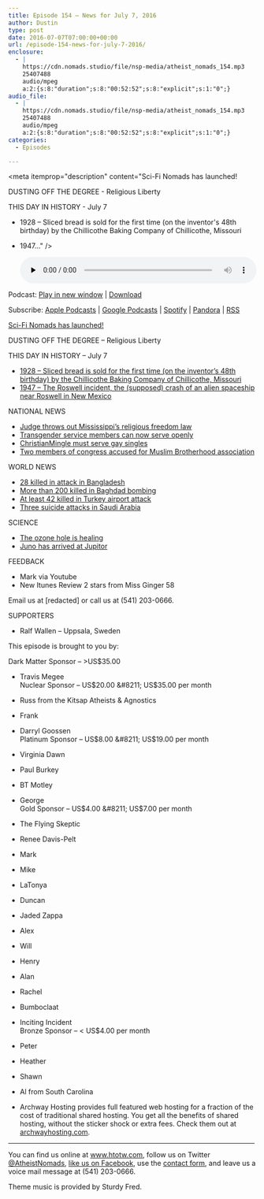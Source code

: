 ```yaml
---
title: ﻿Episode 154 – News for July 7, 2016
author: Dustin
type: post
date: 2016-07-07T07:00:00+00:00
url: /﻿episode-154-news-for-july-7-2016/
enclosure:
  - |
    https://cdn.nomads.studio/file/nsp-media/atheist_nomads_154.mp3
    25407488
    audio/mpeg
    a:2:{s:8:"duration";s:8:"00:52:52";s:8:"explicit";s:1:"0";}
audio_file:
  - |
    https://cdn.nomads.studio/file/nsp-media/atheist_nomads_154.mp3
    25407488
    audio/mpeg
    a:2:{s:8:"duration";s:8:"00:52:52";s:8:"explicit";s:1:"0";}
categories:
  - Episodes

---
```

<div itemscope itemtype="http://schema.org/AudioObject">
  <meta itemprop="name" content="﻿Episode 154 &#8211; News for July 7, 2016" />
  
  <meta itemprop="uploadDate" content="2016-07-07T01:00:00-06:00" />
  
  <meta itemprop="encodingFormat" content="audio/mpeg" />
  
  <meta itemprop="duration" content="PT52M52S" />
  
  <meta itemprop="description" content="Sci-Fi Nomads has launched!

DUSTING OFF THE DEGREE - Religious Liberty

THIS DAY IN HISTORY - July 7
* 1928 – Sliced bread is sold for the first time (on the inventor's 48th birthday) by the Chillicothe Baking Company of Chillicothe, Missouri
* 1947..." />
  
  <meta itemprop="contentUrl" content="https://dts.podtrac.com/redirect.mp3/cdn.nomads.studio/file/nsp-media/atheist_nomads_154.mp3" />
  
  <meta itemprop="contentSize" content="24.2" />
  </p> 
  
  <div class="powerpress_player" id="powerpress_player_8413">
    <audio class="wp-audio-shortcode" id="audio-5077-157" preload="none" style="width: 100%;" controls="controls"><source type="audio/mpeg" src="https://dts.podtrac.com/redirect.mp3/cdn.nomads.studio/file/nsp-media/atheist_nomads_154.mp3?_=157" /><a href="https://dts.podtrac.com/redirect.mp3/cdn.nomads.studio/file/nsp-media/atheist_nomads_154.mp3">https://dts.podtrac.com/redirect.mp3/cdn.nomads.studio/file/nsp-media/atheist_nomads_154.mp3</a></audio>
  </div>
</div>

<p class="powerpress_links powerpress_links_mp3">
  Podcast: <a href="https://dts.podtrac.com/redirect.mp3/cdn.nomads.studio/file/nsp-media/atheist_nomads_154.mp3" class="powerpress_link_pinw" target="_blank" title="Play in new window" onclick="return powerpress_pinw('https://htotw.com/?powerpress_pinw=5077-podcast');" rel="nofollow">Play in new window</a> | <a href="https://dts.podtrac.com/redirect.mp3/cdn.nomads.studio/file/nsp-media/atheist_nomads_154.mp3" class="powerpress_link_d" title="Download" rel="nofollow" download="atheist_nomads_154.mp3">Download</a>
</p>

<p class="powerpress_links powerpress_subscribe_links">
  Subscribe: <a href="https://podcasts.apple.com/us/podcast/humanists-take-on-the-world/id530050098?mt=2&ls=1" class="powerpress_link_subscribe powerpress_link_subscribe_itunes" target="_blank" title="Subscribe on Apple Podcasts" rel="nofollow">Apple Podcasts</a> | <a href="https://www.google.com/podcasts?feed=aHR0cDovL2F0aGVpc3Rub21hZHMubGlic3luLmNvbS9yc3M%3D" class="powerpress_link_subscribe powerpress_link_subscribe_googleplay" target="_blank" title="Subscribe on Google Podcasts" rel="nofollow">Google Podcasts</a> | <a href="https://open.spotify.com/show/3LzK2xZGike6Tc1GEMtMbr?si=LieN9SNuTpq96smuaUsH8A" class="powerpress_link_subscribe powerpress_link_subscribe_spotify" target="_blank" title="Subscribe on Spotify" rel="nofollow">Spotify</a> | <a href="https://www.pandora.com/podcast/atheist-nomads/PC:10122?corr=62071012&part=ug" class="powerpress_link_subscribe powerpress_link_subscribe_pandora" target="_blank" title="Subscribe on Pandora" rel="nofollow">Pandora</a> | <a href="https://htotw.com/feed/podcast/" class="powerpress_link_subscribe powerpress_link_subscribe_rss" target="_blank" title="Subscribe via RSS" rel="nofollow">RSS</a>
</p>

<a href="http://scifinomads.com" target="_blank" rel="noopener">Sci-Fi Nomads has launched!</a>

DUSTING OFF THE DEGREE &#8211; Religious Liberty

THIS DAY IN HISTORY &#8211; July 7  
* <a href="https://en.wikipedia.org/wiki/Sliced_bread" target="_blank" rel="noopener">1928 – Sliced bread is sold for the first time (on the inventor&#8217;s 48th birthday) by the Chillicothe Baking Company of Chillicothe, Missouri</a>  
* <a href="https://en.wikipedia.org/wiki/Roswell_incident" target="_blank" rel="noopener">1947 – The Roswell incident, the (supposed) crash of an alien spaceship near Roswell in New Mexico</a>

NATIONAL NEWS  
* <a href="https://www.washingtonpost.com/lifestyle/style/us-district-judge-strikes-down-mississippis-religious-freedom-law/2016/07/01/f98dc2ca-3ec9-11e6-a66f-aa6c1883b6b1_story.html" target="_blank" rel="noopener">Judge throws out Mississippi’s religious freedom law</a>  
* <a href="http://www.nbcnews.com/feature/nbc-out/pentagon-lifts-ban-transgender-service-members-serving-openly-n601816" target="_blank" rel="noopener">Transgender service members can now serve openly</a>  
* <a href="http://blogs.wsj.com/law/2016/06/30/christianmingle-com-opens-doors-to-gay-singles-under-settlement/" target="_blank" rel="noopener">ChristianMingle must serve gay singles</a>  
* <a href="http://www.huffingtonpost.com/entry/congress-muslim-brotherhood_us_5772b615e4b0352fed3e0372" target="&quot;_blank" rel="noopener">Two members of congress accused for Muslim Brotherhood association</a>

WORLD NEWS  
* <a href="https://en.wikipedia.org/wiki/2016_Gulshan_attack" target="_blank" rel="noopener">28 killed in attack in Bangladesh</a>  
* <a href="http://www.cnn.com/2016/07/04/middleeast/iraq-baghdad-death-knocks/" target="_blank" rel="noopener">More than 200 killed in Baghdad bombing</a>  
* <a href="http://www.cnn.com/2016/06/29/europe/turkey-attack-up-to-speed/index.html" target="_blank" rel="noopener">At least 42 killed in Turkey airport attack</a>  
* <a href="http://www.slate.com/blogs/the_slatest/2016/07/04/suicide_bombers_strike_three_saudi_cities_as_global_wave_of_terror_continues.html" target="_blank" rel="noopener">Three suicide attacks in Saudi Arabia</a>

SCIENCE  
* <a href="http://science.sciencemag.org/content/early/2016/06/30/science.aae0061" target="_blank" rel="noopener">The ozone hole is healing</a>  
* <a href="https://www.missionjuno.swri.edu/" target="_blank" rel="noopener">Juno has arrived at Jupitor</a>

FEEDBACK  
* Mark via Youtube  
* New Itunes Review 2 stars from Miss Ginger 58

Email us at [redacted] or call us at (541) 203-0666.

SUPPORTERS

* Ralf Wallen &#8211; Uppsala, Sweden

This episode is brought to you by:

Dark Matter Sponsor &#8211; >US$35.00  
* Travis Megee  
Nuclear Sponsor &#8211; US$20.00 &#8211; US$35.00 per month  
* Russ from the Kitsap Atheists & Agnostics  
* Frank  
* Darryl Goossen  
Platinum Sponsor &#8211; US$8.00 &#8211; US$19.00 per month  
* Virginia Dawn  
* Paul Burkey  
* BT Motley  
* George  
Gold Sponsor &#8211; US$4.00 &#8211; US$7.00 per month  
* The Flying Skeptic  
* Renee Davis-Pelt  
* Mark  
* Mike  
* LaTonya  
* Duncan  
* Jaded Zappa  
* Alex  
* Will  
* Henry  
* Alan  
* Rachel  
* Bumboclaat  
* Inciting Incident  
Bronze Sponsor &#8211; < US$4.00 per month  
* Peter  
* Heather  
* Shawn  
* Al from South Carolina

* Archway Hosting provides full featured web hosting for a fraction of the cost of traditional shared hosting. You get all the benefits of shared hosting, without the sticker shock or extra fees. Check them out at <a href="http://archwayhosting.com/" target="_blank" rel="noopener">archwayhosting.com</a>.

<hr width="500" />

You can find us online at <a href="https://www.htotw.com/" target="_blank" rel="noopener">www.htotw.com</a>, follow us on Twitter <a href="https://htotw.com/twitter" target="_blank" rel="noopener">@AtheistNomads</a>, <a href="https://htotw.com/facebook" target="_blank" rel="noopener">like us on Facebook</a>, use the [contact form](https://htotw.com/contact), and leave us a voice mail message at (541) 203-0666.

Theme music is provided by Sturdy Fred.